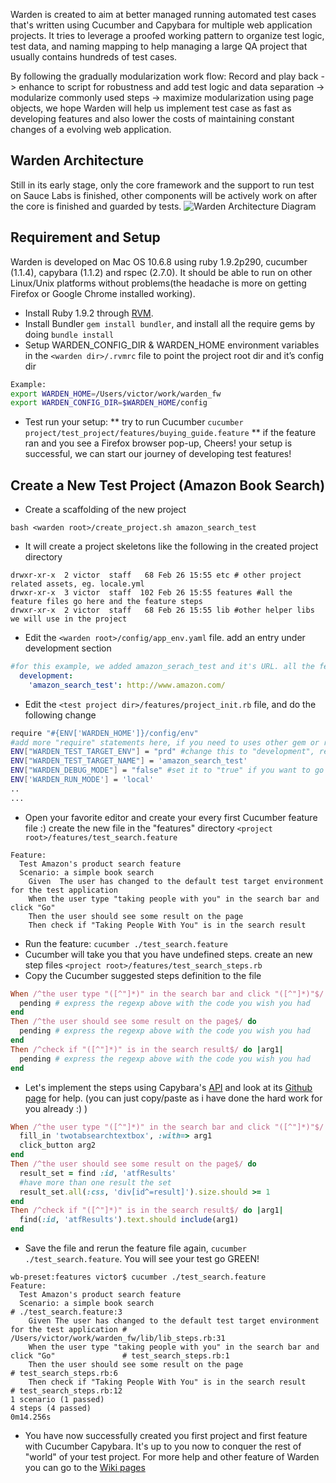 Warden is created to aim at better managed running automated test cases that's written using Cucumber and Capybara for multiple web application projects. It tries to leverage a proofed working pattern to organize test logic, test data, and naming mapping to help managing a large QA project that usually contains hundreds of test cases.

By following the gradually modularization work flow: Record and play back -> enhance to script for robustness and add test logic and data separation -> modularize commonly used steps -> maximize modularization using page objects, we hope Warden will help us implement test case as fast as developing features and also lower the costs of maintaining constant changes of a evolving web application.

## Warden Architecture

Still in its early stage, only the core framework and the support to run test on Sauce Labs is finished, other components will be actively work on after the core is finished and guarded by tests.
![Warden Architecture Diagram](https://github.com/vicwind/warden/raw/master/etc/warden_architecture.jpg)

## Requirement and Setup

Warden is developed on Mac OS 10.6.8 using ruby 1.9.2p290, cucumber (1.1.4), capybara (1.1.2) and rspec (2.7.0). It should be able to run on other Linux/Unix platforms without problems(the headache is more on getting Firefox or Google Chrome installed working).
* Install Ruby 1.9.2 through [RVM](http://beginrescueend.com/rvm/install/).
* Install Bundler `gem install bundler`, and install all the require gems by doing `bundle install`
* Setup WARDEN_CONFIG_DIR & WARDEN_HOME environment variables in the `<warden dir>/.rvmrc` file to point the project root dir and it’s config dir

```bash
Example:
export WARDEN_HOME=/Users/victor/work/warden_fw
export WARDEN_CONFIG_DIR=$WARDEN_HOME/config
```

* Test run your setup:
** try to run Cucumber
`cucumber project/test_project/features/buying_guide.feature`
** if the feature ran and you see a Firefox browser pop-up, Cheers! your setup is successful, we can start our journey of developing test features!

## Create a New Test Project (Amazon Book Search)
* Create a scaffolding of the new project 

```console
bash <warden root>/create_project.sh amazon_search_test
```

* It will create a project skeletons like the following in the created project directory

```console
drwxr-xr-x  2 victor  staff   68 Feb 26 15:55 etc # other project related assets, eg. locale.yml
drwxr-xr-x  3 victor  staff  102 Feb 26 15:55 features #all the feature files go here and the feature steps 
drwxr-xr-x  2 victor  staff   68 Feb 26 15:55 lib #other helper libs we will use in the project
```

* Edit the `<warden root>/config/app_env.yaml` file. add an entry under development section

```yaml
#for this example, we added amazon_serach_test and it's URL. all the features in the project will start with that url
  development: 
    'amazon_search_test': http://www.amazon.com/
```

* Edit the `<test project dir>/features/project_init.rb` file, and do the following change

```bash
require "#{ENV['WARDEN_HOME']}/config/env"
#add more "require" statements here, if you need to uses other gem or ruby libs
ENV["WARDEN_TEST_TARGET_ENV"] = "prd" #change this to "development", remember the app_env.yaml? we set the right url in the "development" environment but not the "prd" environment yet.
ENV["WARDEN_TEST_TARGET_NAME"] = 'amazon_search_test'
ENV["WARDEN_DEBUG_MODE"] = "false" #set it to "true" if you want to go into ruby debug mode when the test case fail
ENV['WARDEN_RUN_MODE'] = 'local'
..
...
```

* Open your favorite editor and create your every first Cucumber feature file :) create the new file in the "features" directory `<project root>/features/test_search.feature`

```cucumber
Feature:
  Test Amazon's product search feature
  Scenario: a simple book search
    Given  The user has changed to the default test target environment for the test application
    When the user type "taking people with you" in the search bar and click "Go"
    Then the user should see some result on the page
    Then check if "Taking People With You" is in the search result
```

* Run the feature: `cucumber ./test_search.feature`
* Cucumber will take you that you have undefined steps. create an new step files `<project root>/features/test_search_steps.rb`
* Copy the Cucumber suggested steps definition to the file

```ruby
When /^the user type "([^"]*)" in the search bar and click "([^"]*)"$/ do |arg1, arg2|
  pending # express the regexp above with the code you wish you had
end
Then /^the user should see some result on the page$/ do
  pending # express the regexp above with the code you wish you had
end
Then /^check if "([^"]*)" is in the search result$/ do |arg1|
  pending # express the regexp above with the code you wish you had
end
```

* Let's implement the steps using Capybara's [API](http://rubydoc.info/github/jnicklas/capybara) and look at its [Github page](https://github.com/jnicklas/capybara) for help. (you can just copy/paste as i have done the hard work for you already :) )

```ruby
When /^the user type "([^"]*)" in the search bar and click "([^"]*)"$/ do |arg1, arg2|
  fill_in 'twotabsearchtextbox', :with=> arg1
  click_button arg2
end
Then /^the user should see some result on the page$/ do
  result_set = find :id, 'atfResults'
  #have more than one result the set
  result_set.all(:css, 'div[id^=result]').size.should >= 1
end
Then /^check if "([^"]*)" is in the search result$/ do |arg1|
  find(:id, 'atfResults').text.should include(arg1)
end
```

* Save the file and rerun the feature file again, <code>cucumber ./test_search.feature</code>. You will see your test go GREEN!

```console
wb-preset:features victor$ cucumber ./test_search.feature
Feature: 
  Test Amazon's product search feature
  Scenario: a simple book search                                                               # ./test_search.feature:3
    Given The user has changed to the default test target environment for the test application # /Users/victor/work/warden_fw/lib/lib_steps.rb:31
    When the user type "taking people with you" in the search bar and click "Go"               # test_search_steps.rb:1
    Then the user should see some result on the page                                           # test_search_steps.rb:6
    Then check if "Taking People With You" is in the search result                             # test_search_steps.rb:12
1 scenario (1 passed)
4 steps (4 passed)
0m14.256s
```

* You have now successfully created you first project and first feature with Cucumber Capybara. It's up to you now to conquer the rest of "world" of your test project. For more help and other feature of Warden you can go to the [Wiki pages](https://github.com/vicwind/warden/wiki)

